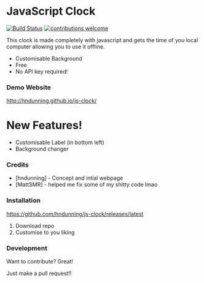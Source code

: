 # JavaScript Clock

[![Build Status](https://travis-ci.org/hndunning/js-clock.png?branch=master)](https://travis-ci.org/hndunning/js-clock) [![contributions welcome](https://img.shields.io/badge/contributions-welcome-brightgreen.svg?style=flat)](https://github.com/dwyl/esta/issues)


This clock is made completely with javascript and gets the time of you local computer allowing you to use it offline.

  - Customisable Background
  - Free
  - No API key required!
  
  ### Demo Website
  http://hndunning.github.io/js-clock/

# New Features!

  - Customisable Label (in bottom left)
  - Background changer

### Credits

* [hndunning] - Concept and intial webpage
* [MattSMR] - helped me fix some of my shitty code lmao

### Installation
https://github.com/hndunning/js-clock/releases/latest

1. Download repo 
2. Customise to you liking 


### Development

Want to contribute? Great!

Just make a pull request!!
